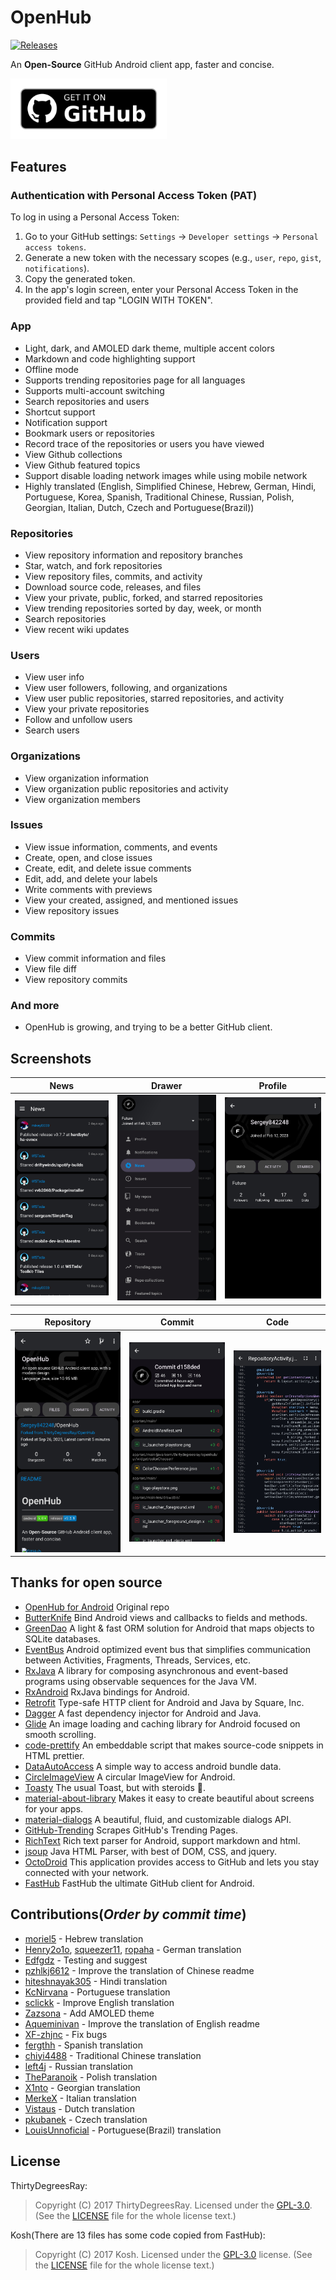 # OpenHub
[![Releases](https://img.shields.io/github/release/Sergey842248/OpenHub.svg)](https://github.com/Sergey842248/OpenHub/releases/latest)

An **Open-Source** GitHub Android client app, faster and concise.

<a href="https://github.com/Sergey842248/OpenHub/releases/latest"><img alt="Get it on GitHub" src="https://raw.githubusercontent.com/Sergey842248/OpenHub/refs/heads/master/app/src/main/assets/get-it-on-github.png" width="250"/></a>

## Features

### Authentication with Personal Access Token (PAT)
To log in using a Personal Access Token:
1. Go to your GitHub settings: `Settings` -> `Developer settings` -> `Personal access tokens`.
2. Generate a new token with the necessary scopes (e.g., `user`, `repo`, `gist`, `notifications`).
3. Copy the generated token.
4. In the app's login screen, enter your Personal Access Token in the provided field and tap "LOGIN WITH TOKEN".

### App
* Light, dark, and AMOLED dark theme, multiple accent colors
* Markdown and code highlighting support
* Offline mode
* Supports trending repositories page for all languages
* Supports multi-account switching
* Search repositories and users
* Shortcut support
* Notification support
* Bookmark users or repositories
* Record trace of the repositories or users you have viewed
* View Github collections
* View Github featured topics
* Support disable loading network images while using mobile network
* Highly translated (English, Simplified Chinese, Hebrew, German, Hindi, Portuguese, Korea, Spanish, Traditional Chinese, Russian, Polish, Georgian, Italian, Dutch, Czech and Portuguese(Brazil))

### Repositories
* View repository information and repository branches
* Star, watch, and fork repositories
* View repository files, commits, and activity
* Download source code, releases, and files
* View your private, public, forked, and starred repositories
* View trending repositories sorted by day, week, or month
* Search repositories
* View recent wiki updates

### Users
* View user info
* View user followers, following, and organizations
* View user public repositories, starred repositories, and activity
* View your private repositories
* Follow and unfollow users
* Search users

### Organizations
* View organization information
* View organization public repositories and activity
* View organization members

### Issues
* View issue information, comments, and events
* Create, open, and close issues
* Create, edit, and delete issue comments
* Edit, add, and delete your labels
* Write comments with previews
* View your created, assigned, and mentioned issues
* View repository issues

### Commits
* View commit information and files
* View file diff
* View repository commits

### And more
* OpenHub is growing, and trying to be a better GitHub client.

## Screenshots

|                                             News                                             |                                              Drawer                                              | Profile |
|:--------------------------------------------------------------------------------------------:|:------------------------------------------------------------------------------------------------:|:-:|
| ![news](https://raw.githubusercontent.com/Sergey842248/OpenHub/master/art/news.png?raw=true) | ![drawer](https://raw.githubusercontent.com/Sergey842248/OpenHub/master/art/drawer.png?raw=true) | ![profile](https://raw.githubusercontent.com/Sergey842248/OpenHub/master/art/profile.png?raw=true) |

| Repository | Commit | Code |
|:-:|:-:|:-:|
| ![repo](https://raw.githubusercontent.com/Sergey842248/OpenHub/master/art/repo.png?raw=true) | ![commit](https://raw.githubusercontent.com/Sergey842248/OpenHub/master/art/commit.png?raw=true) | ![code](https://raw.githubusercontent.com/Sergey842248/OpenHub/master/art/code.png?raw=true) |

## Thanks for open source

* [OpenHub for Android](https://github.com/ThirtyDegreesRay/OpenHub) Original repo
* [ButterKnife](https://github.com/JakeWharton/butterknife) Bind Android views and callbacks to fields and methods.
* [GreenDao](https://github.com/greenrobot/greenDAO) A light & fast ORM solution for Android that maps objects to SQLite databases.
* [EventBus](https://github.com/greenrobot/EventBus) Android optimized event bus that simplifies communication between Activities, Fragments, Threads, Services, etc.
* [RxJava](https://github.com/ReactiveX/RxJava) A library for composing asynchronous and event-based programs using observable sequences for the Java VM.
* [RxAndroid](https://github.com/ReactiveX/RxAndroid) RxJava bindings for Android.
* [Retrofit](https://github.com/square/retrofit) Type-safe HTTP client for Android and Java by Square, Inc.
* [Dagger](https://github.com/google/dagger) A fast dependency injector for Android and Java.
* [Glide](https://github.com/bumptech/glide) An image loading and caching library for Android focused on smooth scrolling.
* [code-prettify](https://github.com/google/code-prettify) An embeddable script that makes source-code snippets in HTML prettier.
* [DataAutoAccess](https://github.com/ThirtyDegreesRay/DataAutoAccess) A simple way to access android bundle data.
* [CircleImageView](https://github.com/hdodenhof/CircleImageView) A circular ImageView for Android.
* [Toasty](https://github.com/GrenderG/Toasty) The usual Toast, but with steroids 💪.
* [material-about-library](https://github.com/daniel-stoneuk/material-about-library) Makes it easy to create beautiful about screens for your apps.
* [material-dialogs](https://github.com/afollestad/material-dialogs) A beautiful, fluid, and customizable dialogs API.
* [GitHub-Trending](https://github.com/thedillonb/GitHub-Trending) Scrapes GitHub's Trending Pages.
* [RichText](https://github.com/zzhoujay/RichText) Rich text parser for Android, support markdown and html.
* [jsoup](https://github.com/jhy/jsoup) Java HTML Parser, with best of DOM, CSS, and jquery.
* [OctoDroid](https://github.com/slapperwan/gh4a) This application provides access to GitHub and lets you stay connected with your network.
* [FastHub](https://github.com/k0shk0sh/FastHub) FastHub the ultimate GitHub client for Android.

## Contributions(*Order by commit time*)
* [moriel5](https://github.com/moriel5) - Hebrew translation
* [Henry2o1o](https://github.com/Henry2o1o), [squeezer11](https://github.com/squeezer11), [ropaha](https://github.com/ropaha) - German translation
* [Edfgdz](https://github.com/Edfgdz) - Testing and suggest
* [pzhlkj6612](https://github.com/pzhlkj6612) - Improve the translation of Chinese readme
* [hiteshnayak305](https://github.com/hiteshnayak305) - Hindi translation
* [KcNirvana](https://github.com/KcNirvana) - Portuguese translation
* [sclickk](https://github.com/sclickk) - Improve English translation
* [Zazsona](https://github.com/Zazsona) - Add AMOLED theme
* [Aqueminivan](https://github.com/Aqueminivan) - Improve the translation of English readme
* [XF-zhjnc](https://github.com/XF-zhjnc) - Fix bugs
* [fergthh](https://github.com/fergthh) - Spanish translation
* [chiyi4488](https://github.com/chiyi4488) - Traditional Chinese translation
* [left4j](https://github.com/left4j) - Russian translation
* [TheParanoik](https://github.com/TheParanoik) - Polish translation
* [X1nto](https://github.com/X1nto) - Georgian translation
* [MerkeX](https://github.com/MerkeX) - Italian translation
* [Vistaus](https://github.com/Vistaus) - Dutch translation
* [pkubanek](https://github.com/pkubanek) - Czech translation
* [LouisUnnoficial](https://github.com/LouisUnnoficial) - Portuguese(Brazil) translation


## License
ThirtyDegreesRay:
> Copyright (C) 2017 ThirtyDegreesRay.
> Licensed under the [GPL-3.0](https://www.gnu.org/licenses/gpl.html).
> (See the [LICENSE](https://github.com/ThirtyDegreesRay/OpenHub/blob/master/LICENSE) file for the whole license text.)

Kosh(There are 13 files has some code copied from FastHub):
> Copyright (C) 2017 Kosh.
> Licensed under the [GPL-3.0](https://www.gnu.org/licenses/gpl.html) license.
> (See the [LICENSE](https://github.com/k0shk0sh/FastHub/blob/master/LICENSE) file for the whole license text.)
